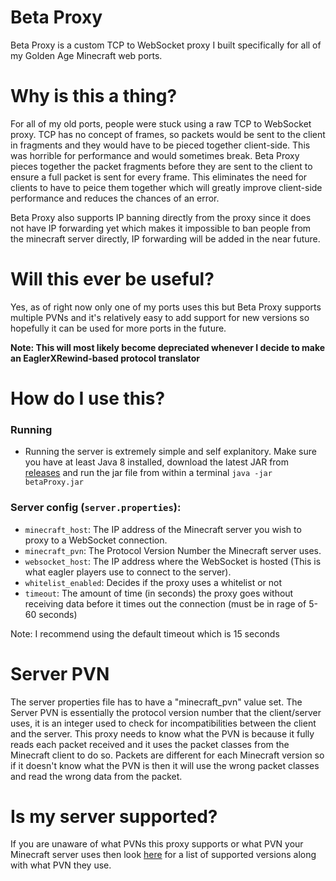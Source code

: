 # Beta Proxy

Beta Proxy is a custom TCP to WebSocket proxy I built specifically for all of my Golden Age Minecraft web ports.

# Why is this a thing?

For all of my old ports, people were stuck using a raw TCP to WebSocket proxy. TCP has no concept of frames, so packets would be sent to the client in fragments and they would have to be pieced together client-side. This was horrible for performance and would sometimes break. Beta Proxy pieces together the packet fragments before they are sent to the client to ensure a full packet is sent for every frame. This eliminates the need for clients to have to peice them together which will greatly improve client-side performance and reduces the chances of an error.

Beta Proxy also supports IP banning directly from the proxy since it does not have IP forwarding yet which makes it impossible to ban people from the minecraft server directly, IP forwarding will be added in the near future.

# Will this ever be useful?

Yes, as of right now only one of my ports uses this but Beta Proxy supports multiple PVNs and it's relatively easy to add support for new versions so hopefully it can be used for more ports in the future.

**Note: This will most likely become depreciated whenever I decide to make an EaglerXRewind-based protocol translator**

# How do I use this?

### Running
  - Running the server is extremely simple and self explanitory. Make sure you have at least Java 8 installed, download the latest JAR from [releases](https://github.com/PeytonPlayz595/betaProxy/releases) and run the jar file from within a terminal `java -jar betaProxy.jar` 

### Server config (`server.properties`):
  - `minecraft_host`: The IP address of the Minecraft server you wish to proxy to a WebSocket connection.
  - `minecraft_pvn`: The Protocol Version Number the Minecraft server uses.
  - `websocket_host`: The IP address where the WebSocket is hosted (This is what eagler players use to connect to the server).
  - `whitelist_enabled`: Decides if the proxy uses a whitelist or not
  - `timeout`: The amount of time (in seconds) the proxy goes without receiving data before it times out the connection (must be in rage of 5-60 seconds)

Note: I recommend using the default timeout which is 15 seconds

# Server PVN

The server properties file has to have a "minecraft_pvn" value set. The Server PVN is essentially the protocol version number that the client/server uses, it is an integer used to check for incompatibilities between the client and the server. This proxy needs to know what the PVN is because it fully reads each packet received and it uses the packet classes from the Minecraft client to do so. Packets are different for each Minecraft version so if it doesn't know what the PVN is then it will use the wrong packet classes and read the wrong data from the packet.

# Is my server supported?

If you are unaware of what PVNs this proxy supports or what PVN your Minecraft server uses then look [here](PVN_MAPPINGS.txt) for a list of supported versions along with what PVN they use.
